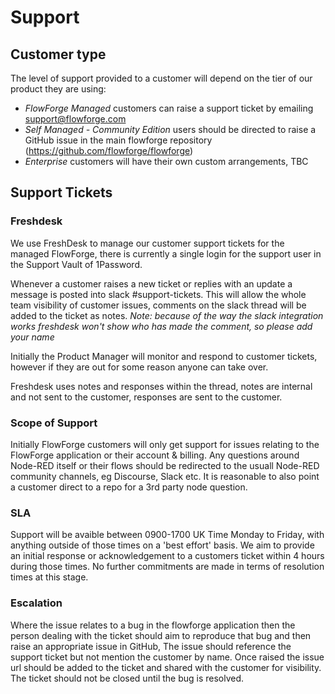 # Support

## Customer type
The level of support provided to a customer will depend on the tier of our product they are using:

- *FlowForge Managed* customers can raise a support ticket by emailing support@flowforge.com
- *Self Managed - Community Edition* users should be directed to raise a GitHub issue in the main flowforge repository (https://github.com/flowforge/flowforge) 
- *Enterprise* customers will have their own custom arrangements, TBC

## Support Tickets

### Freshdesk
We use FreshDesk to manage our customer support tickets for the managed FlowForge, 
there is currently a single login for the support user in the Support Vault of 1Password.

Whenever a customer raises a new ticket or replies with an update a message is posted into slack #support-tickets.
This will allow the whole team visibility of customer issues, comments on the slack thread will be added to the ticket as notes. _Note: because of the way the slack integration works freshdesk won't show who has made the comment, so please add your name_

Initially the Product Manager will monitor and respond to customer tickets, however if they are out for some reason anyone can take over.

Freshdesk uses notes and responses within the thread, notes are internal and not sent to the customer, responses are sent to the customer.

### Scope of Support

Initially FlowForge customers will only get support for issues relating to the
FlowForge application or their account & billing. Any questions around Node-RED
itself or their flows should be redirected to the usuall Node-RED community
channels, eg Discourse, Slack etc. It is reasonable to also point a customer 
direct to a repo for a 3rd party node question.

### SLA

Support will be avaible between 0900-1700 UK Time Monday to Friday, with anything outside of those times on a 'best effort' basis. We aim to provide an initial response or acknowledgement to a customers ticket within 4 hours during those times. No further commitments are made in terms of resolution times at this stage.

### Escalation

Where the issue relates to a bug in the flowforge application then the person dealing with the ticket should aim to reproduce that bug and then raise an appropriate issue in GitHub, The issue should reference the support ticket but not mention the customer by name. Once raised the issue url should be added to the ticket and shared with the customer for visibility. The ticket should not be closed until the bug is resolved.

